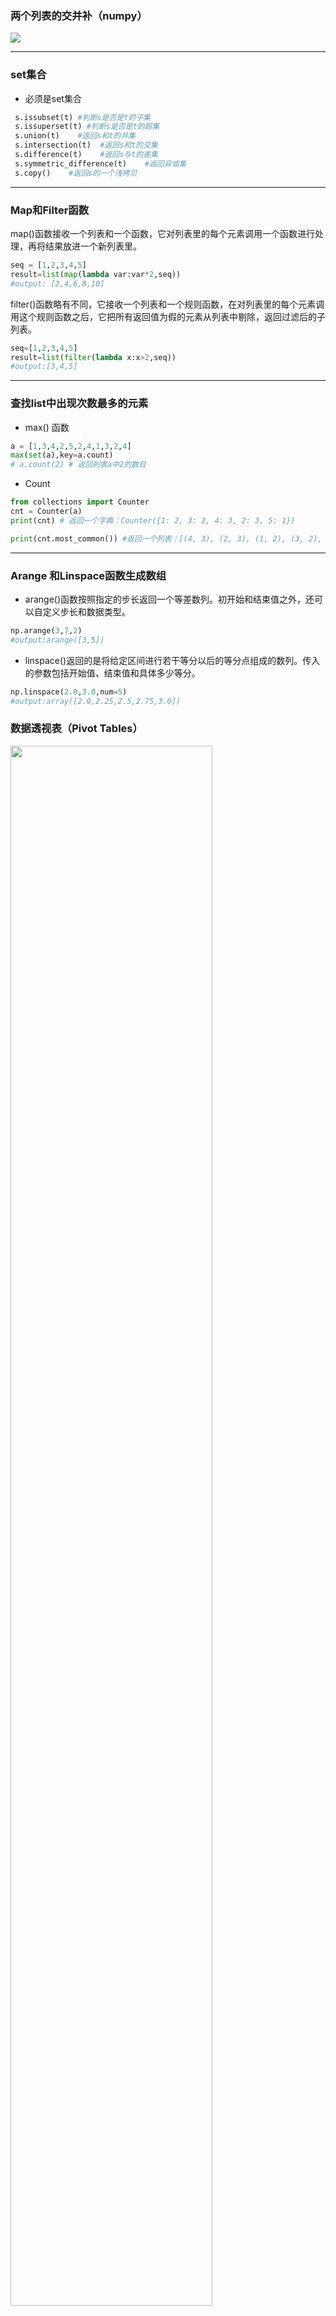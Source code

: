 ### 两个列表的交并补（numpy）

<img src="https://images2015.cnblogs.com/blog/981211/201610/981211-20161002143706024-92494456.png" >

----------------------
### set集合

* 必须是set集合

``` python
 s.issubset(t) #判断s是否是t的子集  
 s.issuperset(t) #判断s是否是t的超集  
 s.union(t)    #返回s和t的并集  
 s.intersection(t)  #返回s和t的交集  
 s.difference(t)    #返回s与t的差集  
 s.symmetric_difference(t)    #返回异或集  
 s.copy()    #返回s的一个浅拷贝  
```
------------------------------------------------------------------------

### Map和Filter函数

map()函数接收一个列表和一个函数，它对列表里的每个元素调用一个函数进行处理，再将结果放进一个新列表里。    
``` python
seq = [1,2,3,4,5]  
result=list(map(lambda var:var*2,seq))  
#output: [2,4,6,8,10]
```

filter()函数略有不同，它接收一个列表和一个规则函数，在对列表里的每个元素调用这个规则函数之后，它把所有返回值为假的元素从列表中剔除，返回过滤后的子列表。  
``` python
seq=[1,2,3,4,5]  
result=list(filter(lambda x:x>2,seq))  
#output:[3,4,5]
```
-----------------------------------------------------------------------------

### 查找list中出现次数最多的元素  

 * max() 函数

``` python
a = [1,3,4,2,5,2,4,1,3,2,4]
max(set(a),key=a.count)
# a.count(2) # 返回列表a中2的数目
```
 * Count
 
``` python
from collections import Counter
cnt = Counter(a)
print(cnt) # 返回一个字典：Counter({1: 2, 3: 2, 4: 3, 2: 3, 5: 1})

print(cnt.most_common()) #返回一个列表：[(4, 3), (2, 3), (1, 2), (3, 2), (5, 1)]
```
--------------------------------------------------------------------------------

### Arange 和Linspace函数生成数组

* arange()函数按照指定的步长返回一个等差数列。初开始和结束值之外，还可以自定义步长和数据类型。  
``` python
np.arange(3,7,2)  
#output:arange([3,5])  
```

* linspace()返回的是将给定区间进行若干等分以后的等分点组成的数列。传入的参数包括开始值、结束值和具体多少等分。
``` python
np.linspace(2.0,3.0,num=5)  
#output:array([2.0,2.25,2.5,2.75,3.0])
```

### 数据透视表（Pivot Tables）

<img class=""  data-src="https://mmbiz.qpic.cn/mmbiz_png/ldSjzkNDxll0yx0LAoz4Wib0As3P9gs1lQW0zvChlNDdTPuicgvS1K7Rtyibx6ic7w4DMRJPRrfPIiaMd5yUWlv9orw/640?wx_fmt=png" data-type="png" data-w="463" height="662.25pt" style="width: 80% !important; height: auto !important; visibility: visible !important;" width="347.25pt" _width="80%" src="https://mmbiz.qpic.cn/mmbiz_png/ldSjzkNDxll0yx0LAoz4Wib0As3P9gs1lQW0zvChlNDdTPuicgvS1K7Rtyibx6ic7w4DMRJPRrfPIiaMd5yUWlv9orw/640?wx_fmt=png&amp;tp=webp&amp;wxfrom=5&amp;wx_lazy=1" data-fail="0">


### 多维列表合并  
list3=np.concatenate((list1,list2),axis=1)    #按列合并

-----------------------

### 获得索引位置

* 所以位置索引列表
``` python
np.nonzero(data[col]==da) 
# output:    (array([0, 2, 4], dtype=int64),)
```
* 最小值索引位置
``` python
np.argmin(a,axis = None/0/1)

x.argmin()  # x数组最小值的索引
x.argmax()  # x数组最大值的索引
```
-----------------------------------

### 按条件转换值，清洗重新赋予值

* 按照条件筛选，直接赋值
``` python
iris_data.loc[iris_data['class'] == 'versicolor', 'class'] = 'Iris-versicolor'
iris_data.loc[iris_data['class'] == 'Iris-setossa', 'class'] = 'Iris-setosa'
```
* 利用字典转换
``` python
os_type_mapping = {'h5':'H5','android':'Android','ios':'IOS'}
f = lambda x : os_type_mapping.get(x,x)
userInfor31_32.os_type = userInfor31_32.os_type.map(f)
```
* 利用transform转换
``` python
@data
   a  b  c  d  e
li    1  2  3  4  5
chen  2  1  1  2  2
wang  1  2  3  4  5
zhao  2  1  1  2  2
qian  1  2  3  4  5

# data里每个元素位置的取值由transform函数的参数函数计算
data.group(['ss','kk','kk','ss','ss']).ransform(np.mean) # data里每个位置元素取对应分组列的均值

```
* re 模块
``` python
 pattern = re.compile(r'</?\w+[^>]*>', re.S)  # 匹配特殊字符
 comment = re.sub(pattern, '', comment)   # 将匹配的特殊字符转化为空值
```

#### 根据某一列的数据转换另一列的数据  

* loc()函数
``` python
#对每一行，FirstCab的值为空时，Weight的值乘以0.8
df.loc[df['FirstCab'].isnull(),'Weight'] *= 0.8
```
* np.where()函数
``` python
f['Weight'] = np.where(df['FirstCab'].isnull(),df['Weight']*0.8,df['Weight'])
```

### 筛选

``` python
iris_data = iris_data.loc[(iris_data['class'] != 'Iris-setosa') | (iris_data['sepal_width_cm'] >= 2.5)]

iris_data.loc[(iris_data['class'] == 'Iris-versicolor') & (iris_data['sepal_length_cm'] < 1.0)]
```

``` python
 #逻辑运算
 # 筛选出df列表中comments列种小于等于10000大于等于1000的值
df[(df.comments>=1000) & (df.comments<=10000)]
```

#### 字符串匹配 | 模糊匹配

* str.contains()函数
``` python
#字符匹配
# df列表中title列中的值包含‘台电’的数据
df[df.title.str.contains('台电', na=False)]
```
* find()函数
``` python
# 去掉手机版本，保留手机型号
if data['手机型号'][i].find('iPhone') != -1:
    data['手机型号'][i] = data['手机型号'][i].replace(data['手机型号'][i],'iPhone')
```
* 正则表达式
``` python
# 根据user_input匹配列表collection中的字符串，并按照匹配长度和起始位置进行排序并返回
import re
def fuzzyfinder(user_input, collection):
    suggestions = []
    pattern = '.*?'.join(user_input)    # Converts 'djm' to 'd.*?j.*?m'
    regex = re.compile(pattern)         # Compiles a regex.
    for item in collection:
        match = regex.search(item)      # Checks if the current item matches the regex.
        if match:
            suggestions.append((len(match.group()), match.start(), item))
    return [x for _, _, x in sorted(suggestions)]
```

* 提取数字
``` python
#提取Ticket列末尾的数字，之后需要比较大小
#Ticket列的值如：A/5. 2151 或者PP 9549 或者 333223或者LINE，提取末尾的数字，没有则返回NaN

df['NumTic']= df['Ticket'].str.extract('(\d{3,8})',expand=False).astype(float)

```
------------------

### 将一维转换为二维

``` python
>>> a = np.array((1,2,3))
>>> b = np.array((2,3,4))
>>> np.column_stack((a,b))
array([[1, 2],
       [2, 3],
       [3, 4]])
```
---------------

### 窗函数

* 窗函数（window function）经常用在频域信号分析中  
``` python
df = pd.DataFrame({'B': [0, 1, 2, np.nan, 4]})
df.rolling(2).sum()
#output:    B    NaN     1.0      3.0        NaN           NaN
```
-------------------

### 时间模块datetime

``` python
# 将时间格式转化为日期格式（保留日期去掉时间）
data['交易时间'] = pd.to_datetime(data['交易时间']).dt.normalize()
```
``` python 
# 将字符串转换为时间格式
datetime.datetime.strptime(x, "%Y-%m-%d %H:%M:%S")

# 今天的日期
today = datetime.date.today()

# 上月的日期
from  dateutil.relativedelta import relativedelta
T_M = datetime.date.today() - relativedelta(months=+1)

# 昨天的日期(T)
T = (today + datetime.timedelta(days=-1)).strftime('%Y-%m-%d') # 得到的是字符串
T = datetime.datetime.strptime(T, "%Y-%m-%d")
T = T.date() # 获得日期格式的日期
```
---------------------------------

### groupby() 聚合函数

* groupby().agg()
``` python
#In: df 
 a      b     c
 1  [1, 2, 3] foo
 1  [2, 5]    bar
 2  [5, 6]    baz

df.groupby('a').agg({'b': 'sum', 'c': lambda x: ' '.join(x)})

#Out:    
       c           b
 a                          
 1  foo bar  [1, 2, 3, 2, 5]
 2  baz      [5, 6]
```
``` python

```
